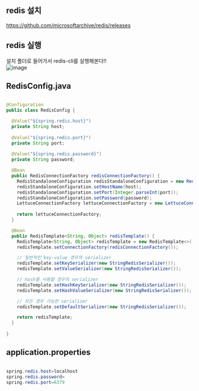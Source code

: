 ## redis 설치

https://github.com/microsoftarchive/redis/releases

## redis 실행

설치 폴더로 들어가서 redis-cli를 실행해본다!!</br>
![image](https://github.com/P3PP4/NoSQLPractice/assets/109469241/c4cb4299-0e36-4716-8773-c7c46e38facf)

## RedisConfig.java

```java

@Configuration
public class RedisConfig {

  @Value("${spring.redis.host}")
  private String host;
  
  @Value("${spring.redis.port}")
  private String port;
  
  @Value("${spring.redis.password}")
  private String password;

  @Bean
  public RedisConnectionFactory redisConnectionFactory() {
    RedisStandaloneConfiguration redisStandaloneConfiguration = new RedisStandaloneConfiguration();
    redisStandaloneConfiguration.setHostName(host);
    redisStandaloneConfiguration.setPort(Integer.parseInt(port));
    redisStandaloneConfiguration.setPassword(password);
    LettuceConnectionFactory lettuceConnectionFactory = new LettuceConnectionFactory(redisStandaloneConfiguration);
    
    return lettuceConnectionFactory;
  }

  @Bean
  public RedisTemplate<String, Object> redisTemplate() {
    RedisTemplate<String, Object> redisTemplate = new RedisTemplate<>();
    redisTemplate.setConnectionFactory(redisConnectionFactory());

    // 일반적인 key-value 경우의 serializer
    redisTemplate.setKeySerializer(new StringRedisSerializer());
    redisTemplate.setValueSerializer(new StringRedisSerializer());

    // hash를 사용할 경우의 serializer
    redisTemplate.setHashKeySerializer(new StringRedisSerializer());
    redisTemplate.setHashValueSerializer(new StringRedisSerializer());

    // 모든 경우 가능한 serializer
    redisTemplate.setDefaultSerializer(new StringRedisSerializer());

    return redisTemplate;
  }
  
}

```

## application.properties

```java

spring.redis.host=localhost
spring.redis.password=
spring.redis.port=6379

```
